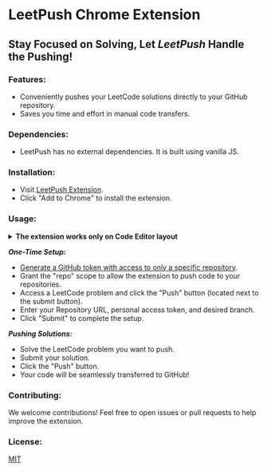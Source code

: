 # LeetPush Chrome Extension

## Stay Focused on Solving, Let _LeetPush_ Handle the Pushing!

### Features:

- Conveniently pushes your LeetCode solutions directly to your GitHub
	repository.
- Saves you time and effort in manual code transfers.

### Dependencies:

- LeetPush has no external dependencies. It is built using vanilla JS.

### Installation:

- Visit [LeetPush Extension]().
- Click "Add to Chrome" to install the extension.

### Usage:

<details>
    <summary style="font-size: 14px; font-weight: bold">The extension works only on Code Editor layout</summary>
    <img alt="step-1" src="assets/1.png"/>
		<br>
		<br>
    <img alt="step-2" src="assets/2.png"/>
		<br>
		<br>
    <img alt="step-3" src="assets/3.png"/>
</details>

**_One-Time Setup:_**

- [Generate a GitHub token with access to only a specific repository](https://scribehow.com/shared/Generating_a_personal_access_token_on_GitHub__PUPxxuxIRQmlg1MUE-2zig).
- Grant the "repo" scope to allow the extension to push code to your
	repositories.
- Access a LeetCode problem and click the "Push" button (located next to the
	submit button).
- Enter your Repository URL, personal access token, and desired branch.
- Click "Submit" to complete the setup.

**_Pushing Solutions:_**

- Solve the LeetCode problem you want to push.
- Submit your solution.
- Click the "Push" button.
- Your code will be seamlessly transferred to GitHub!

### Contributing:

We welcome contributions! Feel free to open issues or pull requests to help
improve the extension.

### License:

[MIT](LICENSE)

